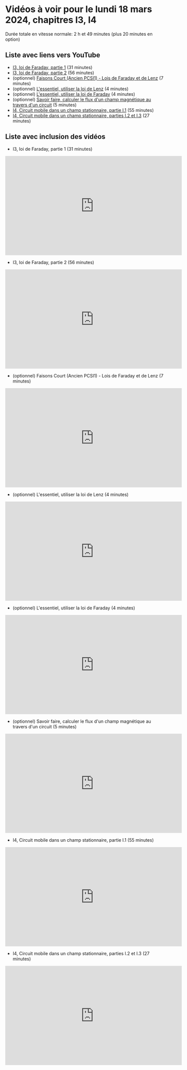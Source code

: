
# Vidéos à voir pour le lundi 18 mars 2024, chapitres I3, I4

Durée totale en vitesse normale: 2 h et 49 minutes (plus 20 minutes en option)

## Liste avec liens vers YouTube

*  [I3, loi de Faraday, partie 1](https://youtu.be/XZO-up9ttb0) (31 minutes)
*  [I3, loi de Faraday, partie 2](https://youtu.be/X6mN1BHWx2Y) (56 minutes)
* (optionnel) [Faisons Court (Ancien PCSI1) - Lois de Faraday et de Lenz](https://youtu.be/xXxS0f1ynPE) (7 minutes)
* (optionnel) [L'essentiel, utiliser la loi de Lenz](https://youtu.be/aoH1N9rMAxM) (4 minutes)
* (optionnel) [L'essentiel, utiliser la loi de Faraday](https://youtu.be/mdgf9dzgGYY) (4 minutes)
* (optionnel) [Savoir faire, calculer le flux d'un champ magnétique au travers d'un circuit](https://youtu.be/0JGzGpSZxR4) (5 minutes)
*  [I4, Circuit mobile dans un champ stationnaire, partie I.1](https://youtu.be/-ilV49YxJxk) (55 minutes)
*  [I4, Circuit mobile dans un champ stationnaire, parties I.2 et I.3](https://youtu.be/O0X-MzXqo9E) (27 minutes)

## Liste avec inclusion des vidéos

*  I3, loi de Faraday, partie 1 (31 minutes)

 <div style="text-align:center">
<iframe width="560" height="315" src="https://www.youtube.com/embed/XZO-up9ttb0" title="YouTube video player" frameborder="0" allow="accelerometer; autoplay; clipboard-write; encrypted-media; gyroscope; picture-in-picture" allowfullscreen></iframe>
</div>
 

*  I3, loi de Faraday, partie 2 (56 minutes)

 <div style="text-align:center">
<iframe width="560" height="315" src="https://www.youtube.com/embed/X6mN1BHWx2Y" title="YouTube video player" frameborder="0" allow="accelerometer; autoplay; clipboard-write; encrypted-media; gyroscope; picture-in-picture" allowfullscreen></iframe>
</div>
 

* (optionnel) Faisons Court (Ancien PCSI1) - Lois de Faraday et de Lenz (7 minutes)

 <div style="text-align:center">
<iframe width="560" height="315" src="https://www.youtube.com/embed/xXxS0f1ynPE" title="YouTube video player" frameborder="0" allow="accelerometer; autoplay; clipboard-write; encrypted-media; gyroscope; picture-in-picture" allowfullscreen></iframe>
</div>
 

* (optionnel) L'essentiel, utiliser la loi de Lenz (4 minutes)

 <div style="text-align:center">
<iframe width="560" height="315" src="https://www.youtube.com/embed/aoH1N9rMAxM" title="YouTube video player" frameborder="0" allow="accelerometer; autoplay; clipboard-write; encrypted-media; gyroscope; picture-in-picture" allowfullscreen></iframe>
</div>
 

* (optionnel) L'essentiel, utiliser la loi de Faraday (4 minutes)

 <div style="text-align:center">
<iframe width="560" height="315" src="https://www.youtube.com/embed/mdgf9dzgGYY" title="YouTube video player" frameborder="0" allow="accelerometer; autoplay; clipboard-write; encrypted-media; gyroscope; picture-in-picture" allowfullscreen></iframe>
</div>
 

* (optionnel) Savoir faire, calculer le flux d'un champ magnétique au travers d'un circuit (5 minutes)

 <div style="text-align:center">
<iframe width="560" height="315" src="https://www.youtube.com/embed/0JGzGpSZxR4" title="YouTube video player" frameborder="0" allow="accelerometer; autoplay; clipboard-write; encrypted-media; gyroscope; picture-in-picture" allowfullscreen></iframe>
</div>
 

*  I4, Circuit mobile dans un champ stationnaire, partie I.1 (55 minutes)

 <div style="text-align:center">
<iframe width="560" height="315" src="https://www.youtube.com/embed/-ilV49YxJxk" title="YouTube video player" frameborder="0" allow="accelerometer; autoplay; clipboard-write; encrypted-media; gyroscope; picture-in-picture" allowfullscreen></iframe>
</div>
 

*  I4, Circuit mobile dans un champ stationnaire, parties I.2 et I.3 (27 minutes)

 <div style="text-align:center">
<iframe width="560" height="315" src="https://www.youtube.com/embed/O0X-MzXqo9E" title="YouTube video player" frameborder="0" allow="accelerometer; autoplay; clipboard-write; encrypted-media; gyroscope; picture-in-picture" allowfullscreen></iframe>
</div>
 

